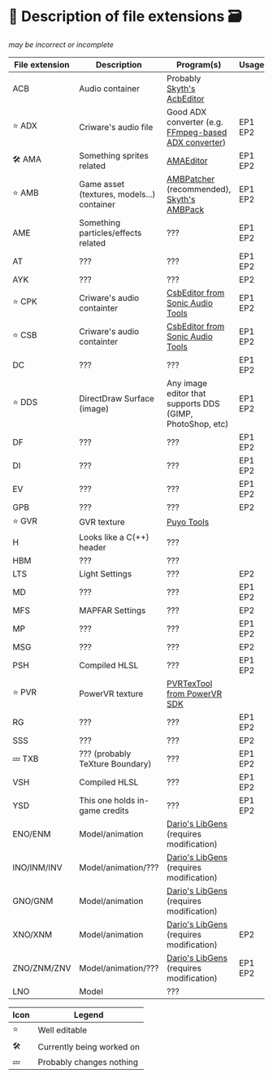 # :pencil: Description of file extensions :card_file_box:

*may be incorrect or incomplete*

File extension | Description | Program(s) | Usage
-------------- | ----------- | ---------- | -----
ACB | Audio container | Probably [Skyth's AcbEditor][sonicaudiotools_link]
:star: ADX | Criware's audio file | Good ADX converter (e.g. [FFmpeg-based ADX converter][FFmpeg-based_ADX_converter]) | EP1 EP2
:hammer_and_wrench: AMA | Something sprites related | [AMAEditor][tools_link] | EP1 EP2
:star: AMB | Game asset (textures, models...) container | [AMBPatcher][modloader_link] (recommended), [Skyth's AMBPack][skyth_tools] | EP1 EP2
AME | Something particles/effects related | ??? | EP1 EP2
AT  | ??? | ??? | EP1 EP2
AYK | ??? | ??? | EP2
:star: CPK | Criware's audio containter | [CsbEditor from Sonic Audio Tools][sonicaudiotools_link] | EP1 EP2
:star: CSB | Criware's audio containter | [CsbEditor from Sonic Audio Tools][sonicaudiotools_link] | EP1 EP2
DC  | ??? | ??? | EP1 EP2
:star: DDS | DirectDraw Surface (image) | Any image editor that supports DDS (GIMP, PhotoShop, etc) | EP1 EP2
DF  | ??? | ??? | EP1 EP2
DI  | ??? | ??? | EP1 EP2
EV  | ??? | ??? | EP1 EP2
GPB | ??? | ??? | EP2
:star: GVR | GVR texture | [Puyo Tools][puyo_tools_link]
H | Looks like a C(++) header | ???
HBM | ??? | ???
LTS | Light Settings | ??? | EP2
MD  | ??? | ??? | EP1 EP2
MFS | MAPFAR Settings | ??? | EP2
MP  | ??? | ??? | EP1 EP2
MSG | ??? | ??? | EP2
PSH | Compiled HLSL | ??? | EP1 EP2
:star: PVR | PowerVR texture | [PVRTexTool from PowerVR SDK][powervr_sdk_link]
RG  | ??? | ??? | EP1 EP2
SSS | ??? | ??? | EP2
:zzz: TXB | ??? (probably TeXture Boundary) | ??? | EP1 EP2
VSH | Compiled HLSL | ??? | EP1 EP2
YSD | This one holds in-game credits | ??? | EP1 EP2
ENO/ENM | Model/animation | [Dario's LibGens][libgens_link] (requires modification)
INO/INM/INV | Model/animation/??? | [Dario's LibGens][libgens_link] (requires modification)
GNO/GNM | Model/animation | [Dario's LibGens][libgens_link] (requires modification)
XNO/XNM | Model/animation | [Dario's LibGens][libgens_link] (requires modification) | EP2
ZNO/ZNM/ZNV | Model/animation/??? | [Dario's LibGens][libgens_link] (requires modification) | EP1 EP2
LNO | Model | ???

Icon | Legend
-----|------------
:star: | Well editable
:hammer_and_wrench: | Currently being worked on
:zzz: | Probably changes nothing

[modloader_link]: https://github.com/OSA413/Sonic4_ModLoader
[tools_link]: https://github.com/OSA413/Sonic4_Tools
[sonicaudiotools_link]: https://github.com/blueskythlikesclouds/SonicAudioTools
[libgens_link]: https://github.com/DarioSamo/libgens-sonicglvl
[powervr_sdk_link]: https://www.imgtec.com/developers/powervr-sdk-tools/
[puyo_tools_link]: https://github.com/nickworonekin/puyotools
[FFmpeg-based_ADX_converter]: https://github.com/OSA413/FFmpeg-based-ADX-converter
[skyth_tools]: https://github.com/blueskythlikesclouds/SkythTools
